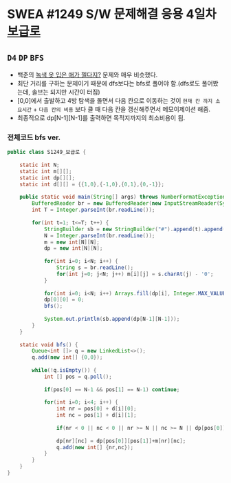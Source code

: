# SWEA #1249 S/W 문제해결 응용 4일차 [보급로](https://swexpertacademy.com/main/talk/solvingClub/problemView.do?contestProbId=AV15QRX6APsCFAYD&solveclubId=AX69tP7quW4DFAVm&problemBoxTitle=day0407&problemBoxCnt=1&probBoxId=AYACED16DfUDFARi)
`D4` `DP` `BFS`
--- 
- 백준의 [녹색 옷 입은 애가 젤다지?](https://www.acmicpc.net/problem/4485) 문제와 매우 비슷했다.
- 최단 거리를 구하는 문제이기 때문에 dfs보다는 bfs로 풀어야 함.(dfs로도 풀어봤는데, 솔브는 되지만 시간이 터짐)
- [0,0]에서 출발하고 4방 탐색을 돌면서 다음 칸으로 이동하는 것이 `현재 칸 까지 소요시간` + `다음 칸의 비용` 보다 클 때 다음 칸을 갱신해주면서 메모이제이션 해줌.
- 최종적으로 dp[N-1][N-1]를 출력하면 목적지까지의 최소비용이 됨.

### 전체코드 bfs ver.
```java
public class S1249_보급로 {
     
    static int N;
    static int m[][];
    static int dp[][];
    static int d[][] = {{1,0},{-1,0},{0,1},{0,-1}};
 
    public static void main(String[] args) throws NumberFormatException, IOException {
        BufferedReader br = new BufferedReader(new InputStreamReader(System.in));
        int T = Integer.parseInt(br.readLine());
         
        for(int t=1; t<=T; t++) {
            StringBuilder sb = new StringBuilder("#").append(t).append(" ");
            N = Integer.parseInt(br.readLine());
            m = new int[N][N];
            dp = new int[N][N];
             
            for(int i=0; i<N; i++) {
                String s = br.readLine();
                for(int j=0; j<N; j++) m[i][j] = s.charAt(j) - '0';
            }
             
            for(int i=0; i<N; i++) Arrays.fill(dp[i], Integer.MAX_VALUE);
            dp[0][0] = 0;
            bfs();
             
            System.out.println(sb.append(dp[N-1][N-1]));
        }
    }
     
    static void bfs() {
        Queue<int []> q = new LinkedList<>();
        q.add(new int[] {0,0});
         
        while(!q.isEmpty()) {
            int [] pos = q.poll();
             
            if(pos[0] == N-1 && pos[1] == N-1) continue;
             
            for(int i=0; i<4; i++) {
                int nr = pos[0] + d[i][0];
                int nc = pos[1] + d[i][1];
                 
                if(nr < 0 || nc < 0 || nr >= N || nc >= N || dp[pos[0]][pos[1]]+m[nr][nc] >= dp[nr][nc]) continue;
                 
                dp[nr][nc] = dp[pos[0]][pos[1]]+m[nr][nc];
                q.add(new int[] {nr,nc});
            }
        }
    }
}
```
